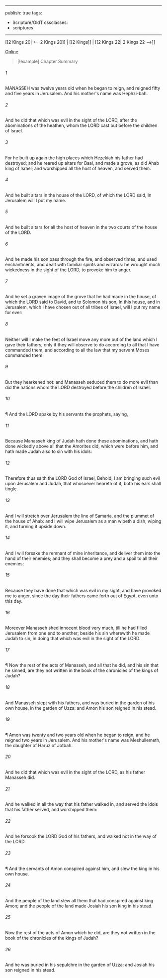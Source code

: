 

---
publish: true
tags:
  - Scripture/OldT
cssclasses:
  - scriptures
---
[[2 Kings 20| <-- 2 Kings 20]] | [[2 Kings]] | [[2 Kings 22| 2 Kings 22 -->]]

[Online](https://churchofjesuschrist.org/study/scriptures/ot/2-kgs/21?lang=eng)

>[!example] Chapter Summary
>
###### 1
MANASSEH was twelve years old when he began to reign, and reigned fifty and five years in Jerusalem.  And his mother's name was Hephzi-bah.
###### 2
And he did that which was evil in the sight of the LORD, after the abominations of the heathen, whom the LORD cast out before the children of Israel.
###### 3
For he built up again the high places which Hezekiah his father had destroyed; and he reared up altars for Baal, and made a grove, as did Ahab king of Israel; and worshipped all the host of heaven, and served them.
###### 4
And he built altars in the house of the LORD, of which the LORD said, In Jerusalem will I put my name.
###### 5
And he built altars for all the host of heaven in the two courts of the house of the LORD.
###### 6
And he made his son pass through the fire, and observed times, and used enchantments, and dealt with familiar spirits and wizards: he wrought much wickedness in the sight of the LORD, to provoke him to anger.
###### 7
And he set a graven image of the grove that he had made in the house, of which the LORD said to David, and to Solomon his son, In this house, and in Jerusalem, which I have chosen out of all tribes of Israel, will I put my name for ever:
###### 8
Neither will I make the feet of Israel move any more out of the land which I gave their fathers; only if they will observe to do according to all that I have commanded them, and according to all the law that my servant Moses commanded them.
###### 9
But they hearkened not: and Manasseh seduced them to do more evil than did the nations whom the LORD destroyed before the children of Israel.
###### 10
¶ And the LORD spake by his servants the prophets, saying,
###### 11
Because Manasseh king of Judah hath done these abominations, and hath done wickedly above all that the Amorites did, which were before him, and hath made Judah also to sin with his idols:
###### 12
Therefore thus saith the LORD God of Israel, Behold, I am bringing such evil upon Jerusalem and Judah, that whosoever heareth of it, both his ears shall tingle.
###### 13
And I will stretch over Jerusalem the line of Samaria, and the plummet of the house of Ahab: and I will wipe Jerusalem as a man wipeth a dish, wiping it, and turning it upside down.
###### 14
And I will forsake the remnant of mine inheritance, and deliver them into the hand of their enemies; and they shall become a prey and a spoil to all their enemies;
###### 15
Because they have done that which was evil in my sight, and have provoked me to anger, since the day their fathers came forth out of Egypt, even unto this day.
###### 16
Moreover Manasseh shed innocent blood very much, till he had filled Jerusalem from one end to another; beside his sin wherewith he made Judah to sin, in doing that which was evil in the sight of the LORD.
###### 17
¶ Now the rest of the acts of Manasseh, and all that he did, and his sin that he sinned, are they not written in the book of the chronicles of the kings of Judah?
###### 18
And Manasseh slept with his fathers, and was buried in the garden of his own house, in the garden of Uzza: and Amon his son reigned in his stead.
###### 19
¶ Amon was twenty and two years old when he began to reign, and he reigned two years in Jerusalem.  And his mother's name was Meshullemeth, the daughter of Haruz of Jotbah.
###### 20
And he did that which was evil in the sight of the LORD, as his father Manasseh did.
###### 21
And he walked in all the way that his father walked in, and served the idols that his father served, and worshipped them:
###### 22
And he forsook the LORD God of his fathers, and walked not in the way of the LORD.
###### 23
¶ And the servants of Amon conspired against him, and slew the king in his own house.
###### 24
And the people of the land slew all them that had conspired against king Amon; and the people of the land made Josiah his son king in his stead.
###### 25
Now the rest of the acts of Amon which he did, are they not written in the book of the chronicles of the kings of Judah?
###### 26
And he was buried in his sepulchre in the garden of Uzza: and Josiah his son reigned in his stead.



